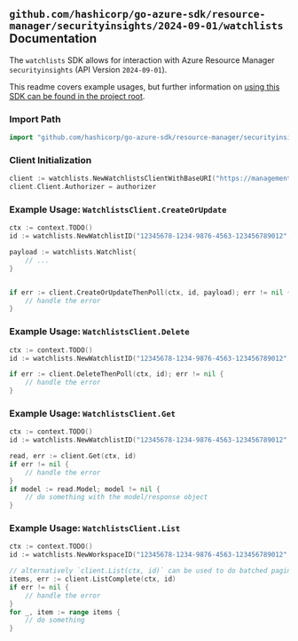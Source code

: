 
## `github.com/hashicorp/go-azure-sdk/resource-manager/securityinsights/2024-09-01/watchlists` Documentation

The `watchlists` SDK allows for interaction with Azure Resource Manager `securityinsights` (API Version `2024-09-01`).

This readme covers example usages, but further information on [using this SDK can be found in the project root](https://github.com/hashicorp/go-azure-sdk/tree/main/docs).

### Import Path

```go
import "github.com/hashicorp/go-azure-sdk/resource-manager/securityinsights/2024-09-01/watchlists"
```


### Client Initialization

```go
client := watchlists.NewWatchlistsClientWithBaseURI("https://management.azure.com")
client.Client.Authorizer = authorizer
```


### Example Usage: `WatchlistsClient.CreateOrUpdate`

```go
ctx := context.TODO()
id := watchlists.NewWatchlistID("12345678-1234-9876-4563-123456789012", "example-resource-group", "workspaceName", "watchlistAlias")

payload := watchlists.Watchlist{
	// ...
}


if err := client.CreateOrUpdateThenPoll(ctx, id, payload); err != nil {
	// handle the error
}
```


### Example Usage: `WatchlistsClient.Delete`

```go
ctx := context.TODO()
id := watchlists.NewWatchlistID("12345678-1234-9876-4563-123456789012", "example-resource-group", "workspaceName", "watchlistAlias")

if err := client.DeleteThenPoll(ctx, id); err != nil {
	// handle the error
}
```


### Example Usage: `WatchlistsClient.Get`

```go
ctx := context.TODO()
id := watchlists.NewWatchlistID("12345678-1234-9876-4563-123456789012", "example-resource-group", "workspaceName", "watchlistAlias")

read, err := client.Get(ctx, id)
if err != nil {
	// handle the error
}
if model := read.Model; model != nil {
	// do something with the model/response object
}
```


### Example Usage: `WatchlistsClient.List`

```go
ctx := context.TODO()
id := watchlists.NewWorkspaceID("12345678-1234-9876-4563-123456789012", "example-resource-group", "workspaceName")

// alternatively `client.List(ctx, id)` can be used to do batched pagination
items, err := client.ListComplete(ctx, id)
if err != nil {
	// handle the error
}
for _, item := range items {
	// do something
}
```
